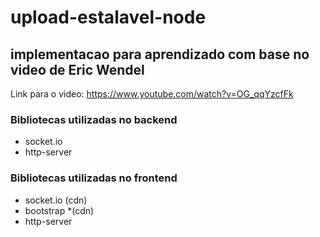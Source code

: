 # upload-estalavel-node
## implementacao para aprendizado com base no video de Eric Wendel
Link para o video: https://www.youtube.com/watch?v=OG_qqYzcfFk

### Bibliotecas utilizadas no backend
* socket.io
* http-server
### Bibliotecas utilizadas no frontend
* socket.io (cdn)
* bootstrap *(cdn)
* http-server
